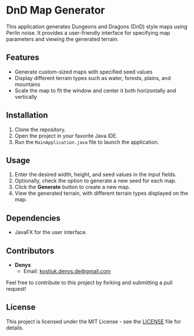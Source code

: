 # DnD Map Generator

This application generates Dungeons and Dragons (DnD) style maps using Perlin noise. It provides a user-friendly interface for specifying map parameters and viewing the generated terrain.

## Features
- Generate custom-sized maps with specified seed values
- Display different terrain types such as water, forests, plains, and mountains
- Scale the map to fit the window and center it both horizontally and vertically

## Installation
1. Clone the repository.
2. Open the project in your favorite Java IDE.
3. Run the `MainApplication.java` file to launch the application.

## Usage
1. Enter the desired width, height, and seed values in the input fields.
2. Optionally, check the option to generate a new seed for each map.
3. Click the **Generate** button to create a new map.
4. View the generated terrain, with different terrain types displayed on the map.

## Dependencies
- JavaFX for the user interface.

## Contributors
- **Denys**
	- Email: [kostiuk.denys.de@gmail.com](mailto:kostiuk.denys.de@gmail.com)

Feel free to contribute to this project by forking and submitting a pull request!

## License
This project is licensed under the MIT License - see the [LICENSE](LICENSE) file for details.
